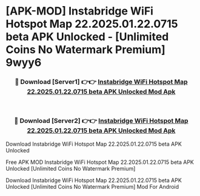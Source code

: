 # [APK-MOD] Instabridge  WiFi Hotspot Map 22.2025.01.22.0715 beta APK Unlocked - [Unlimited Coins No Watermark Premium] 9wyy6



<div align="center">
<h3>🔴 Download [Server1] 👉👉 <a href="https://momento.my/?title=Instabridge__WiFi_Hotspot_Map_22.2025.01.22.0715_beta_APK_Unlocked">Instabridge  WiFi Hotspot Map 22.2025.01.22.0715 beta APK Unlocked Mod Apk</a></h3><br>

<h3>🔴 Download [Server2] 👉👉 <a href="https://momento.my/?title=Instabridge__WiFi_Hotspot_Map_22.2025.01.22.0715_beta_APK_Unlocked">Instabridge  WiFi Hotspot Map 22.2025.01.22.0715 beta APK Unlocked Mod Apk</a></h3>
</div>



Download Instabridge  WiFi Hotspot Map 22.2025.01.22.0715 beta APK Unlocked 

Free APK MOD Instabridge  WiFi Hotspot Map 22.2025.01.22.0715 beta APK Unlocked [Unlimited Coins No Watermark Premium]

Download Instabridge  WiFi Hotspot Map 22.2025.01.22.0715 beta APK Unlocked [Unlimited Coins No Watermark Premium] Mod For Android
